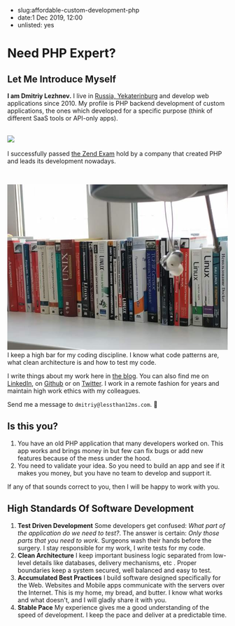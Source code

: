 - slug:affordable-custom-development-php
- date:1 Dec 2019, 12:00
- unlisted: yes
# Need PHP Expert?


## Let Me Introduce Myself

**I am Dmitriy Lezhnev.** I live in
[Russia, Yekaterinburg](https://www.google.com/search?q=yekaterinburg&oq=yekat&aqs=chrome.0.69i59j69i57j0l6.1435j1j1&sourceid=chrome&ie=UTF-8)
and develop web applications since 2010. My profile is PHP backend development of custom applications, the ones which
developed for a specific purpose (think of different SaaS tools or API-only apps).

<br>
<a href="http://www.zend.com/en/yellow-pages/ZEND031138"> <img src="/img/zend-cert-eng-2017-php.png"
style="width:100px;"/> </a>

I successfully passed [the Zend Exam](http://www.zend.com/en/yellow-pages/ZEND031138) hold by a company that
created PHP and leads its development nowadays.

<br>

![](books.jpg) I keep a high bar for my coding discipline. I know what code patterns are, what clean architecture is and
how to test my code.

I write things about my work here in [the blog](/). You can also find me on
[LinkedIn](https://www.linkedin.com/in/dmitriy-lezhnev/), on [Github](https://github.com/lezhnev74) or on
[Twitter](https://twitter.com/dimalezhnev). I work in a remote fashion for years and maintain high work ethics with my
colleagues.

Send me a message to `dmitriy@lessthan12ms.com`. 👋

## Is this you?

1. You have an old PHP application that many developers worked on. This app works and brings money in but few can fix
   bugs or add new features because of the mess under the hood.
2. You need to validate your idea. So you need to build an app and see if it makes you money, but you have no team to
   develop and support it.

If any of that sounds correct to you, then I will be happy to work with you.

## High Standards Of Software Development

1. **Test Driven Development** Some developers get confused: *What part of the application do we need to test?*. The
   answer is certain: *Only those parts that you need to work*. Surgeons wash their hands before the surgery. I stay
   responsible for my work, I write tests for my code.
2. **Clean Architecture** I keep important business logic separated from low-level details like databases, delivery
   mechanisms, etc . Proper boundaries keep a system secured, well balanced and easy to test.
3. **Accumulated Best Practices** I build software designed specifically for the Web. Websites and Mobile apps
   communicate with the servers over the Internet. This is my home, my bread, and butter. I know what works and what
   doesn't, and I will gladly share it with you.
4. **Stable Pace** My experience gives me a good understanding of the speed of development. I keep the pace and deliver
   at a predictable time.
